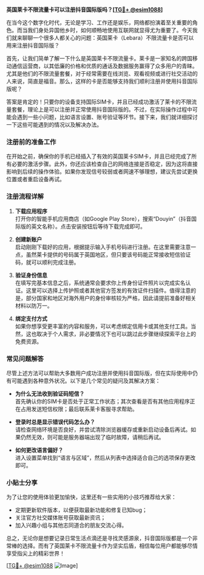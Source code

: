 **英国莱卡不限流量卡可以注册抖音国际版吗？[[TG💪+ @esim1088](https://t.me/s/esim1088)]**

在当今这个数字化时代，无论是学习、工作还是娱乐，网络都扮演着至关重要的角色。而当我们身处异国他乡时，如何顺畅地使用互联网就显得尤为重要了。今天我们就来聊聊一个很多人都关心的问题：英国莱卡（Lebara）不限流量卡是否可以用来注册抖音国际版？

首先，让我们简单了解一下什么是英国莱卡不限流量卡。莱卡是一家知名的跨国移动通信运营商，以其低廉的价格和优质的通话及数据服务赢得了众多用户的青睐。尤其是他们的不限流量套餐，对于经常需要在线浏览、观看视频或进行社交活动的人来说，简直是福音。那么，这样的卡是否能够支持我们顺利注册并使用抖音国际版呢？

答案是肯定的！只要你的设备支持国际SIM卡，并且已经成功激活了莱卡的不限流量套餐，理论上是可以注册并正常使用抖音国际版的。不过，在实际操作过程中可能会遇到一些小问题，比如语言设置、账号验证等环节。接下来，我们就详细探讨一下这些可能遇到的情况以及解决办法。

### 注册前的准备工作

在开始之前，确保你的手机已经插入了有效的英国莱卡SIM卡，并且已经完成了所有必要的激活步骤。此外，你还应该检查自己的网络连接是否稳定，因为这将直接影响到后续的操作体验。如果你发现信号较弱或者网速不够理想，建议先尝试更换位置或者重启设备再试。

### 注册流程详解

1. **下载应用程序**  
   打开你的智能手机应用商店（如Google Play Store），搜索“Douyin”（抖音国际版的英文名称）。点击安装按钮后等待下载完成即可。

2. **创建新账户**  
   启动刚刚下载好的应用，根据提示输入手机号码进行注册。在这里需要注意一点，虽然莱卡提供的号码属于英国地区，但只要该号码能正常接收短信验证码，就可以顺利完成注册。

3. **验证身份信息**  
   在填写完基本信息之后，系统通常会要求你上传身份证件照片以完成实名认证。这里可以选择上传护照或者其他官方签发的有效证件扫描件。值得注意的是，部分国家和地区对海外用户的身份审核较为严格，因此请提前准备好相关材料以防万一。

4. **绑定支付方式**  
   如果你想享受更丰富的内容和服务，可以考虑绑定信用卡或其他支付工具。当然，这也取决于个人需求，非必要情况下也可以跳过此步骤继续探索平台上的免费资源。

### 常见问题解答

尽管上述方法可以帮助大多数用户成功注册并使用抖音国际版，但在实际使用中仍有可能遇到各种意外状况。以下是几个常见的疑问及其解决方案：

- **为什么无法收到验证码短信？**  
  首先确认你的SIM卡是否处于正常工作状态；其次查看是否有其他应用程序正在占用发送短信权限；最后联系莱卡客服寻求帮助。

- **登录时总是显示错误代码怎么办？**  
  请检查网络环境是否良好，并尝试清除浏览器缓存或重新启动设备后再试。如果仍然无效，则可能是服务器端出现了临时故障，请稍后再试。

- **如何更改语言偏好？**  
  进入设置菜单找到“语言与区域”，然后从列表中选择适合自己的选项保存更改即可。

### 小贴士分享

为了让您的使用体验更加愉快，这里还有一些实用的小技巧推荐给大家：
- 定期更新软件版本，以便获取最新功能和修复已知bug；
- 关注官方社交媒体账号获取最新资讯；
- 加入兴趣小组与其他志同道合的朋友交流心得。

总之，无论你是想要记录日常生活点滴还是寻找灵感源泉，抖音国际版都是一个非常棒的选择。而有了英国莱卡不限流量卡作为坚实后盾，相信每位用户都能够尽情享受指尖上的精彩世界！

[[TG💪+ @esim1088](https://t.me/s/esim1088) ![Image](https://i.postimg.cc/4NQfJmqS/Snipaste-2025-05-13-00-14-12.png)]